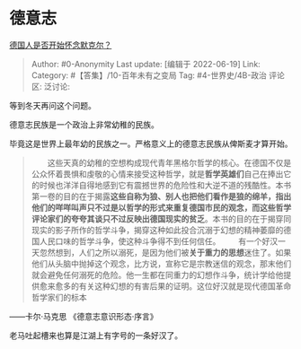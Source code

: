 # 德意志
[德国人是否开始怀念默克尔？](https://www.zhihu.com/question/526393834/answer/2535285151)

> Author: #0-Anonymity
> Last update: [编辑于 2022-06-19]
> Link:
> Category: #【答集】/10-百年未有之变局
> Tag: #4-世界史/4B-政治
> 评论区:
> 泛讨论:

等到冬天再问这个问题。

德意志民族是一个政治上非常幼稚的民族。

毕竟这是世界上最年幼的民族之一。严格意义上的德意志民族从俾斯麦才算开始。

> 　　这些天真的幼稚的空想构成现代青年黑格尔哲学的核心。在德国不仅是公众怀着畏惧和虔敬的心情来接受这种哲学，就是**哲学英雄们**自己在捧出它的时候也洋洋自得地感到它有震撼世界的危险性和大逆不道的残酷性。本书第一卷的目的在于揭露**这些自称为狼、别人也把他们看作是狼的绵羊，指出他们的咩咩叫声只不过是以哲学的形式来重复德国市民的观念，而这些哲学评论家们的夸夸其谈只不过反映出德国现实的贫乏**。本书的目的在于揭穿同现实的影子所作的哲学斗争，揭穿这种如此投合沉溺于幻想的精神萎靡的德国人民口味的哲学斗争，使这种斗争得不到任何信任。
> 　　有一个好汉一天忽然想到，人们之所以溺死，是因为他们被**关于重力的思想**迷住了。如果他们从头脑中抛掉这个观念，比方说，宣称它是宗教迷信的观念，那末他们就会避免任何溺死的危险。他一生都在同重力的幻想作斗争，统计学给他提供愈来愈多的有关这种幻想的有害后果的证明。这位好汉就是现代德国革命哲学家们的标本

——卡尔·马克思 《德意志意识形态·序言》

老马吐起槽来也算是江湖上有字号的一条好汉了。
